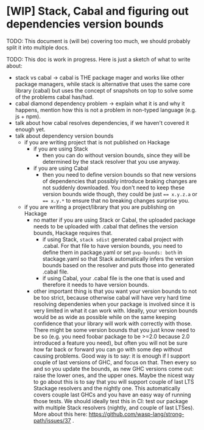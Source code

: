 # [WIP] Stack, Cabal and figuring out dependencies version bounds

TODO: This document is (will be) covering too much, we should probably split it into multiple docs.

TODO: This doc is work in progress. Here is just a sketch of what to write about:
 - stack vs cabal -> cabal is THE package mager and works like other package managers, while stack is alternative
                     that uses the same core library (cabal) but uses the concept of snapshots on top to solve some of the problems cabal has/had.
 - cabal diamond dependency problem -> explain what it is and why it happens, mention how this is not a problem in non-typed language (e.g. js + npm).
 - talk about how cabal resolves dependencies, if we haven't covered it enough yet.
 - talk about dependency version bounds
   - if you are writing project that is not published on Hackage
     - if you are using Stack
       - then you can do without version bounds, since they will be determined by the stack resolver that you use anyway.
     - if you are using Cabal
       - then you need to define version bounds so that new versions of dependencies that possibly introduce braking changes are not suddenly downloaded.
         You don't need to keep these version bounds wide though, they could be just `== x.y.z.a` or `== x.y.*` to ensure that no breaking changes surprise you.
   - if you are writing a project/library that you are publishing on Hackage
     - no matter if you are using Stack or Cabal, the uploaded package needs to be uploaded with .cabal that defines the version bounds, Hackage requires that.
       - if using Stack, `stack sdist` generated cabal project with .cabal. For that file to have version bounds, you need to define them in package.yaml or set
         `pvp-bounds: both` in stackage.yaml so that Stack automatically infers the version bounds based on the resolver and puts those into generated .cabal file.
       - if using Cabal, your .cabal file is the one that is used and therefore it needs to have version bounds.
     - other important thing is that you want your version bounds to not be too strict, because otherwise cabal will have very hard time resolving dependenies
       when your package is involved since it is very limited in what it can work with.
       Ideally, your version bounds would be as wide as possible while on the same keeping confidence that your library will work with correctly with those.
       There might be some version bounds that you just know need to be so (e.g. you need foobar package to be >=2.0 because 2.0 introduced a feature you need),
       but often you will not be sure how far back or forward you can go with some dep without causing problems.
       Good way is to say: it is enough if I support couple of last versions of GHC, and focus on that.
       Then every so and so you update the bounds, as new GHC versions come out: raise the lower ones, and the upper ones.
       Maybe the nicest way to go about this is to say that you will support couple of last LTS Stackage resolvers and the nightly one.
       This automatically covers couple last GHCs and you have an easy way of running those tests.
       We should ideally test this in CI: test our package with multiple Stack resolvers (nightly, and couple of last LTSes).
       More about this here: https://github.com/wasp-lang/strong-path/issues/37 .
